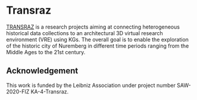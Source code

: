 # Transraz

[TRANSRAZ](https://www.fiz-karlsruhe.de/en/forschung/transraz) is a research projects aiming at connecting heterogeneous historical data collections to an architectural 3D virtual research environment (VRE) using KGs. 
The overall goal is to enable the exploration of the historic city of Nuremberg in different time periods ranging from the Middle Ages to the 21st century.

## Acknowledgement 
This work is funded by the Leibniz Association under project number SAW-2020-FIZ KA-4-Transraz. 
